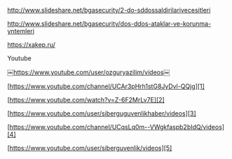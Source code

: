 

http://www.slideshare.net/bgasecurity/2-do-sddossaldirilarivecesitleri

http://www.slideshare.net/bgasecurity/dos-ddos-ataklar-ve-korunma-yntemleri

https://xakep.ru/


Youtube

￼https://www.youtube.com/user/ozguryazilim/videos￼

[https://www.youtube.com/channel/UCAr3pHrh1stG8JyDvl-QQjg][1]

[https://www.youtube.com/watch?v=Z-6F2MrLv7E][2]

[https://www.youtube.com/user/siberguguvenlikhaber/videos][3]

[https://www.youtube.com/channel/UCqsLq0m--VWgkfaspb2bIdQ/videos][4]

[https://www.youtube.com/user/siberguvenlik/videos][5]

[1]:	https://www.youtube.com/channel/UCAr3pHrh1stG8JyDvl-QQjg
[2]:	https://www.youtube.com/watch?v=Z-6F2MrLv7E
[3]:	https://www.youtube.com/user/siberguguvenlikhaber/videos
[4]:	https://www.youtube.com/channel/UCqsLq0m--VWgkfaspb2bIdQ/videos
[5]:	https://www.youtube.com/user/siberguvenlik/videos